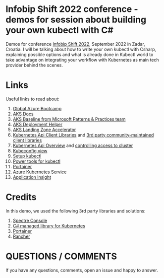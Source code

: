# Infobip Shift 2022 conference -demos for session about building your own kubectl with C#

Demos for conference [Infobip Shift 2022](https://shift.infobip.com/), September 2022 in Zadar, Croatia. I will be
talking about how to write your own kubectl with Csharp, explaining possible options and what is already done in Kubectl
world to take advantage on integrating your workflow with Kubernetes as main tech provider behind the scenes.

# Links

Useful links to read about:

1. [Global Azure Bootcamp](https://globalazure.net/)
2. [AKS Docs](https://docs.microsoft.com/en-us/azure/aks)
3. [AKS Baseline from Microsoft Patterns & Practices team](https://github.com/mspnp/aks-baseline)
4. [AKS Deployment Helper](https://azure.github.io/AKS-Construction/)
5. [AKS Landing Zone Accelerator](https://github.com/Azure/AKS-Landing-Zone-Accelerator)
6. [Kubernetes Api Client Libraries](https://github.com/kubernetes-client)
   and [3rd party community-maintained client libraries](https://kubernetes.io/docs/reference/using-api/client-libraries/#community-maintained-client-libraries)
7. [Kubernetes Api Overview](https://kubernetes.io/docs/reference/using-api/)
   and [controlling access to cluster](https://kubernetes.io/docs/concepts/security/controlling-access/)
8. [Kubeconfig view](https://kubernetes.io/docs/concepts/configuration/organize-cluster-access-kubeconfig/)
9. [Setup kubectl](https://kubernetes.io/docs/tasks/tools/install-kubectl/)
10. [Power tools for kubectl](https://github.com/ahmetb/kubectx)
11. [Portainer](https://www.portainer.io/installation/)
12. [Azure Kubernetes Service](https://docs.microsoft.com/en-us/azure/aks/)
13. [Application Insight](https://docs.microsoft.com/en-us/azure/azure-monitor/app/app-insights-overview)

# Credits

In this demo, we used the following 3rd party libraries and solutions:

1. [Spectre Console](https://github.com/spectresystems/spectre.console/)
2. [C# managed library for Kubernetes](https://github.com/kubernetes-client/csharp)
3. [Portainer](https://www.portainer.io/installation/)
3. [Rancher](https://rancher.com/)

# QUESTIONS / COMMENTS

If you have any questions, comments, open an issue and happy to answer.

